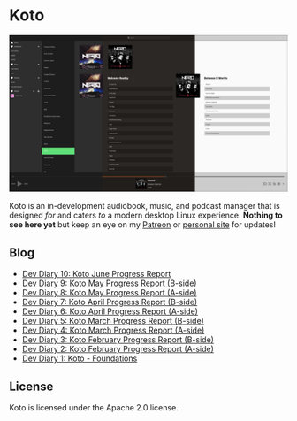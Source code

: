 # Koto

![koto alpha](https://raw.githubusercontent.com/JoshStrobl/koto/master/.github/koto-alpha-image.png)

Koto is an in-development audiobook, music, and podcast manager that is designed *for* and caters *to* a modern desktop Linux experience. **Nothing to see here yet** but keep an eye on my [Patreon](https://patreon.com/joshuastrobl) or [personal site](https://joshuastrobl.com) for updates!

## Blog

- [Dev Diary 10: Koto June Progress Report](https://joshuastrobl.com/2021/07/08/dev-diary-10-koto-june-progress-report)
- [Dev Diary 9: Koto May Progress Report (B-side)](https://joshuastrobl.com/2021/06/10/dev-diary-9-koto-may-progress-report-b-side/)
- [Dev Diary 8: Koto May Progress Report (A-side)](https://joshuastrobl.com/2021/05/27/dev-diary-8-koto-may-progress-report-a-side/)
- [Dev Diary 7: Koto April Progress Report (B-side)](https://joshuastrobl.com/2021/05/07/dev-diary-7-koto-april-progress-report-b-side/)
- [Dev Diary 6: Koto April Progress Report (A-side)](https://joshuastrobl.com/2021/04/26/dev-diary-6-koto-april-progress-report-a-side/)
- [Dev Diary 5: Koto March Progress Report (B-side)](https://joshuastrobl.com/2021/04/08/dev-diary-5-koto-march-progress-report-b-side/)
- [Dev Diary 4: Koto March Progress Report (A-side)](https://joshuastrobl.com/2021/03/26/dev-diary-4-koto-march-progress-report-a-side/)
- [Dev Diary 3: Koto February Progress Report (B-side)](https://joshuastrobl.com/2021/03/05/dev-diary-3-koto-february-progress-report-b-side/)
- [Dev Diary 2: Koto February Progress Report (A-side)](https://joshuastrobl.com/2021/02/17/dev-diary-2-koto-february-progress-report-a-side/)
- [Dev Diary 1: Koto - Foundations](https://joshuastrobl.com/2021/01/25/dev-diary-1-koto-foundations/)

## License

Koto is licensed under the Apache 2.0 license.

